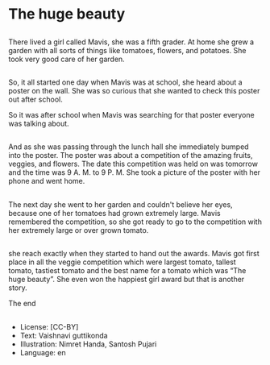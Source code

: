 # The huge beauty

##
There lived a girl called Mavis, she was a fifth grader. At home she grew a garden with all sorts of things like tomatoes, flowers, and potatoes. She took very good care of her garden.

##
So, it all started one day when Mavis was at school, she heard about a poster on the wall. She was so curious that she wanted to check this poster out after school.

So it was after school when Mavis was searching for that poster everyone was talking about.

##
And as she was passing through the lunch hall she immediately bumped into the poster. The poster was about a competition of the amazing fruits, veggies, and flowers. The date this competition was held on was tomorrow and the time was 9 A. M. to 9 P. M. She took a picture of the poster with her phone and went home.

##
The next day she went to her garden and couldn't believe her eyes, because one of her tomatoes had grown extremely large. Mavis remembered the competition, so she got ready to go to the competition with her extremely large or over grown tomato.

##
she reach exactly when they started to hand out the awards. Mavis got first place in all the veggie competition which were largest tomato, tallest tomato, tastiest tomato and the best name for a tomato which was “The huge beauty”. She even won the happiest girl award but that is another story.

The end

##
* License: [CC-BY]
* Text: Vaishnavi guttikonda
* Illustration: Nimret Handa, Santosh Pujari
* Language: en
